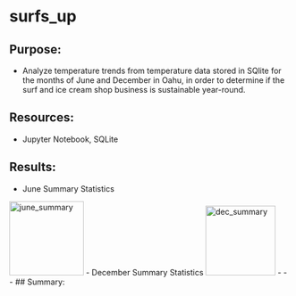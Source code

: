 # surfs_up

## Purpose:
- Analyze temperature trends from temperature data stored in SQlite for the months of June and December in Oahu, in order to determine if the surf and ice cream shop business is sustainable year-round.

## Resources:
- Jupyter Notebook, SQLite

## Results:
- June Summary Statistics
<img width="133" alt="june_summary" src="https://user-images.githubusercontent.com/72039212/114748967-0c88cd00-9d18-11eb-8075-2aa56ee4bc36.png">
- December Summary Statistics
<img width="125" alt="dec_summary" src="https://user-images.githubusercontent.com/72039212/114749182-45c13d00-9d18-11eb-9ffc-59d7f1de2507.png">
  -
  -
  -
## Summary:

